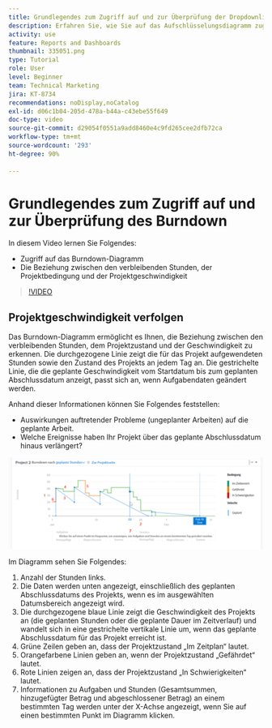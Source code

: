 ```yaml
---
title: Grundlegendes zum Zugriff auf und zur Überprüfung der Dropdownliste
description: Erfahren Sie, wie Sie auf das Aufschlüsselungsdiagramm zugreifen und die Beziehung zwischen den verbleibenden Stunden, dem Projektzustand und der Projektgeschwindigkeit in [!UICONTROL Verbesserte Analytics].
activity: use
feature: Reports and Dashboards
thumbnail: 335051.png
type: Tutorial
role: User
level: Beginner
team: Technical Marketing
jira: KT-8734
recommendations: noDisplay,noCatalog
exl-id: d06c1b04-205d-478a-b44a-c43ebe55f649
doc-type: video
source-git-commit: d29054f0551a9add8460e4c9fd265cee2dfb72ca
workflow-type: tm+mt
source-wordcount: '293'
ht-degree: 90%

---
```


# Grundlegendes zum Zugriff auf und zur Überprüfung des Burndown

In diesem Video lernen Sie Folgendes:

* Zugriff auf das Burndown-Diagramm
* Die Beziehung zwischen den verbleibenden Stunden, der Projektbedingung und der Projektgeschwindigkeit

>[!VIDEO](https://video.tv.adobe.com/v/335051/?quality=12&learn=on)

## Projektgeschwindigkeit verfolgen

Das Burndown-Diagramm ermöglicht es Ihnen, die Beziehung zwischen den verbleibenden Stunden, dem Projektzustand und der Geschwindigkeit zu erkennen. Die durchgezogene Linie zeigt die für das Projekt aufgewendeten Stunden sowie den Zustand des Projekts an jedem Tag an. Die gestrichelte Linie, die die geplante Geschwindigkeit vom Startdatum bis zum geplanten Abschlussdatum anzeigt, passt sich an, wenn Aufgabendaten geändert werden.

Anhand dieser Informationen können Sie Folgendes feststellen:

* Auswirkungen auftretender Probleme (ungeplanter Arbeiten) auf die geplante Arbeit.
* Welche Ereignisse haben Ihr Projekt über das geplante Abschlussdatum hinaus verlängert?

![Bild eines Burndown-Diagramms. Die Zahlen in den Bereichen werden in der nachfolgenden Aufzählung erläutert.](assets/section-2-9.png)

Im Diagramm sehen Sie Folgendes:

1. Anzahl der Stunden links.
1. Die Daten werden unten angezeigt, einschließlich des geplanten Abschlussdatums des Projekts, wenn es im ausgewählten Datumsbereich angezeigt wird.
1. Die durchgezogene blaue Linie zeigt die Geschwindigkeit des Projekts an (die geplanten Stunden oder die geplante Dauer im Zeitverlauf) und wandelt sich in eine gestrichelte vertikale Linie um, wenn das geplante Abschlussdatum für das Projekt erreicht ist.
1. Grüne Zeilen geben an, dass der Projektzustand „Im Zeitplan“ lautet.
1. Orangefarbene Linien geben an, wenn der Projektzustand „Gefährdet“ lautet.
1. Rote Linien zeigen an, dass der Projektzustand „In Schwierigkeiten“ lautet.
1. Informationen zu Aufgaben und Stunden (Gesamtsummen, hinzugefügter Betrag und abgeschlossener Betrag) an einem bestimmten Tag werden unter der X-Achse angezeigt, wenn Sie auf einen bestimmten Punkt im Diagramm klicken.
